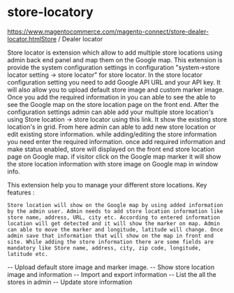 # store-locatory
https://www.magentocommerce.com/magento-connect/store-dealer-locator.htmlStore / Dealer locator

Store locator is extension which allow to add multiple store locations using admin back end panel and map them on the Google map.
This extension is provide the system configuration settings in configuration "system->store locator setting -> store locator" for store locator. In the store locator configuration setting you need to add Google API URL and your API key. It will also allow you to upload default store image and custom marker image. Once you add the required information in you can able to see the able to see the Google map on the store location page on the front end. After the configuration settings admin can able add your multiple store location's using Store location -> store locator using this link. It show the existing store location's in grid. From here admin can able to add new store location or edit existing store information. while adding/editing the store information you need enter the required information. once add required information and make status enabled, store will displayed on the front end store location page on Google map. if visitor click on the Google map marker it will show the store location information with store image on Google map in window info.

This extension help you to manage your different store locations.
Key features :

    Store location will show on the Google map by using added information by the admin user. Admin needs to add store location information like store name, address, URL, city etc. According to entered information location will get detected and it will show the marker on map. Admin can able to move the marker and longitude, latitude will change. Once admin save that information that will show on the map in front end site. While adding the store information there are some fields are mandatory like Store name, address, city, zip code, longitude, latitude etc.
   -- Upload default store image and marker image.
   -- Show store location image and information
   -- Import and export information
   -- List the all the stores in admin
   -- Update store information

